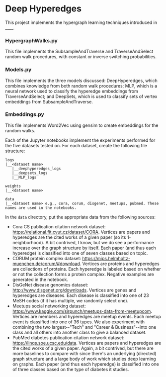 # Deep Hyperedges

This project implements the hypergraph learning techniques introduced in ____.

### HypergraphWalks.py
This file implements the SubsampleAndTraverse and TraverseAndSelect random walk procedures, with constant or inverse switching probabilities. 

### Models.py
This file implements the three models discussed: DeepHyperedges, which combines knowledge from both random walk procedures; MLP, which is a neural network used to classify the hyperedge embeddings from TraverseAndSelect; and DeepSets, which is used to classify sets of vertex embeddings from SubsampleAndTraverse.

### Embeddings.py
This file implements Word2Vec using gensim to create embeddings for the random walks.

Each of the Jupyter notebooks implement the experiments performed for the five datasets tested on. For each dataset, create the following file structure:

```
logs
|__<dataset name>
   |__deephyperedges_logs
   |__deepsets_logs
   |__MLP_logs

weights
|__<dataset name>

data
|__<dataset name> e.g., cora, corum, disgenet, meetups, pubmed. These names are used in the notebooks.
```
In the `data` directory, put the appropriate data from the following sources:
- Cora CS publication citation network dataset: https://relational.fit.cvut.cz/dataset/CORA. Vertices are papers and hyperedges are the cited works of a given paper (so its 1-neighborhood). A bit contrived, I know, but we do see a performance increase over the graph structure by itself. Each paper (and thus each hyperedge) is classified into one of seven classes based on topic.
- CORUM protein complex dataset: https://mips.helmholtz-muenchen.de/corum/#download. Vertices are proteins and hyperedges are collections of proteins. Each hyperedge is labeled based on whether or not the collection forms a protein complex. Negative examples are generated in the notebook.
- DisGeNet disease genomics dataset: http://www.disgenet.org/downloads. Vertices are genes and hyperedges are diseases. Each disease is classified into one of 23 MeSH codes (if it has multiple, we randomly select one).
- Meetups social networking dataset: https://www.kaggle.com/sirpunch/meetups-data-from-meetupcom. Vertices are members and hyperedges are meetup events. Each meetup event is classified into one of 36 types. We also experiment with combining the two largest--"Tech" and "Career & Business"--into one class and all others into another class to give a balanced dataset.
- PubMed diabetes publication citation network dataset: https://linqs.soe.ucsc.edu/data. Vertices are papers and hyperedges are the cited works of a given paper. Again, a bit contrived, but there are more baselines to compare with since there's an underlying (directed) graph structure and a large body of work which studies deep learning on graphs. Each paper (and thus each hyperedge) is classified into one of three classes based on the type of diabetes it studies.

